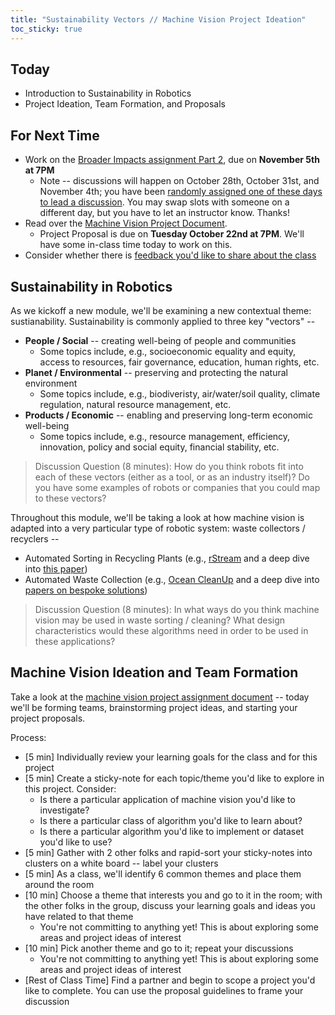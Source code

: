```yaml
---
title: "Sustainability Vectors // Machine Vision Project Ideation"
toc_sticky: true
---
```


## Today

* Introduction to Sustainability in Robotics
* Project Ideation, Team Formation, and Proposals

## For Next Time
* Work on the [Broader Impacts assignment Part 2](../assignments/broader_impacts), due on **November 5th at 7PM** 
  * Note -- discussions will happen on October 28th, October 31st, and November 4th; you have been [randomly assigned one of these days to lead a discussion](https://docs.google.com/spreadsheets/d/1t2wJVq1ryEH47zOyPqVHE0VHtDHGa2fm6ehskNi13aA/edit?usp=sharing). You may swap slots with someone on a different day, but you have to let an instructor know. Thanks!
* Read over the [Machine Vision Project Document](../assignments/computer_vision_project).
    * Project Proposal is due on **Tuesday October 22nd at 7PM**. We'll have some in-class time today to work on this.
* Consider whether there is [feedback you'd like to share about the class](https://forms.gle/giCwA1pkr4y3e4T37)

## Sustainability in Robotics
As we kickoff a new module, we'll be examining a new contextual theme: sustianability. Sustainability is commonly applied to three key "vectors" -- 
* **People / Social** -- creating well-being of people and communities 
   * Some topics include, e.g., socioeconomic equality and equity, access to resources, fair governance, education, human rights, etc.
* **Planet / Environmental** -- preserving and protecting the natural environment 
   * Some topics include, e.g., biodiveristy, air/water/soil quality, climate regulation, natural resource management, etc.
* **Products / Economic** -- enabling and preserving long-term economic well-being 
   * Some topics include, e.g., resource management, efficiency, innovation, policy and social equity, financial stability, etc.

> Discussion Question (8 minutes): How do you think robots fit into each of these vectors (either as a tool, or as an industry itself)? Do you have some examples of robots or companies that you could map to these vectors?

Throughout this module, we'll be taking a look at how machine vision is adapted into a very particular type of robotic system: waste collectors / recyclers -- 
* Automated Sorting in Recycling Plants (e.g., [rStream](https://www.rstreamrecycling.com/) and a deep dive into [this paper](https://arxiv.org/pdf/2106.02740))
* Automated Waste Collection (e.g., [Ocean CleanUp](https://theoceancleanup.com/) and a deep dive into [papers on bespoke solutions](https://ieeexplore.ieee.org/stamp/stamp.jsp?arnumber=9501299&casa_token=-zTd-OPUEI8AAAAA:CDg94g-rOfgxdaUqO5Vj1xQ2WmszSRgbV-gr9w-_aKnRxaWu9o1MQZ3BKTDD-JojNEMtaOoRTP0))

> Discussion Question (8 minutes): In what ways do you think machine vision may be used in waste sorting / cleaning? What design characteristics would these algorithms need in order to be used in these applications? 


## Machine Vision Ideation and Team Formation
Take a look at the [machine vision project assignment document](../assignments/computer_vision_project) -- today we'll be forming teams, brainstorming project ideas, and starting your project proposals.

Process:
* [5 min] Individually review your learning goals for the class and for this project
* [5 min] Create a sticky-note for each topic/theme you'd like to explore in this project. Consider:
   * Is there a particular application of machine vision you'd like to investigate?
   * Is there a particular class of algorithm you'd like to learn about?
   * Is there a particular algorithm you'd like to implement or dataset you'd like to use?
* [5 min] Gather with 2 other folks and rapid-sort your sticky-notes into clusters on a white board -- label your clusters
* [5 min] As a class, we'll identify 6 common themes and place them around the room
* [10 min] Choose a theme that interests you and go to it in the room; with the other folks in the group, discuss your learning goals and ideas you have related to that theme
   * You're not committing to anything yet! This is about exploring some areas and project ideas of interest
* [10 min] Pick another theme and go to it; repeat your discussions
   * You're not committing to anything yet! This is about exploring some areas and project ideas of interest
* [Rest of Class Time] Find a partner and begin to scope a project you'd like to complete. You can use the proposal guidelines to frame your discussion
